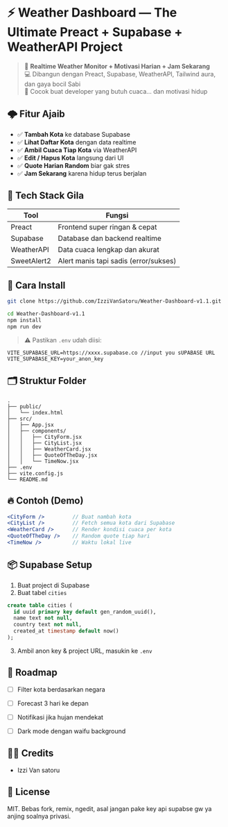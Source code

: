 
# ⚡ Weather Dashboard — The Ultimate Preact + Supabase + WeatherAPI Project

> 🚀 **Realtime Weather Monitor + Motivasi Harian + Jam Sekarang**  
> 💻 Dibangun dengan Preact, Supabase, WeatherAPI, Tailwind aura, dan gaya bocil Sabi  
> 🧠 Cocok buat developer yang butuh cuaca... dan motivasi hidup

## 🌩️ Fitur Ajaib

- ✅ **Tambah Kota** ke database Supabase
- ✅ **Lihat Daftar Kota** dengan data realtime
- ✅ **Ambil Cuaca Tiap Kota** via WeatherAPI
- ✅ **Edit / Hapus Kota** langsung dari UI
- ✅ **Quote Harian Random** biar gak stres
- ✅ **Jam Sekarang** karena hidup terus berjalan

## 🧠 Tech Stack Gila

| Tool        | Fungsi                                |
|-------------|----------------------------------------|
| Preact      | Frontend super ringan & cepat           |
| Supabase    | Database dan backend realtime           |
| WeatherAPI  | Data cuaca lengkap dan akurat           |
| SweetAlert2 | Alert manis tapi sadis (error/sukses)  |

## 🔧 Cara Install

```bash
git clone https://github.com/IzziVanSatoru/Weather-Dashboard-v1.1.git

cd Weather-Dashboard-v1.1
npm install
npm run dev
```

> ⚠️ Pastikan `.env` udah diisi:  

```env
VITE_SUPABASE_URL=https://xxxx.supabase.co //input you sUPABASE URL
VITE_SUPABASE_KEY=your_anon_key
```

## 🗂️ Struktur Folder

```
.
├── public/
│   └── index.html
├── src/
│   ├── App.jsx
│   ├── components/
│   │   ├── CityForm.jsx
│   │   ├── CityList.jsx
│   │   ├── WeatherCard.jsx
│   │   ├── QuoteOfTheDay.jsx
│   │   └── TimeNow.jsx
├── .env
├── vite.config.js
└── README.md
```

## 🔥 Contoh  (Demo)

```jsx
<CityForm />         // Buat nambah kota
<CityList />         // Fetch semua kota dari Supabase
<WeatherCard />      // Render kondisi cuaca per kota
<QuoteOfTheDay />    // Random quote tiap hari
<TimeNow />          // Waktu lokal live
```

## 📦 Supabase Setup

1. Buat project di Supabase
2. Buat tabel `cities`

```sql
create table cities (
  id uuid primary key default gen_random_uuid(),
  name text not null,
  country text not null,
  created_at timestamp default now()
);
```

3. Ambil anon key & project URL, masukin ke `.env`



## 🧪 Roadmap

- [ ] Filter kota berdasarkan negara
- [ ] Forecast 3 hari ke depan
- [ ] Notifikasi jika hujan mendekat
- [ ] Dark mode dengan waifu background


## 🧙‍♂️ Credits

- Izzi Van satoru 

## 🧨 License

MIT. Bebas fork, remix, ngedit, asal jangan pake key api supabse gw ya anjing soalnya privasi.
